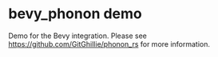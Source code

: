 # bevy_phonon demo

Demo for the Bevy integration. Please see https://github.com/GitGhillie/phonon_rs for more information.
